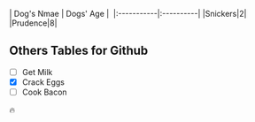 | Dog's Nmae | Dogs' Age | 
|:-----------|:----------|
|Snickers|2|
|Prudence|8|


## Others Tables for Github 

* [ ] Get Milk 
* [x] Crack Eggs
* [ ] Cook Bacon

:fire: